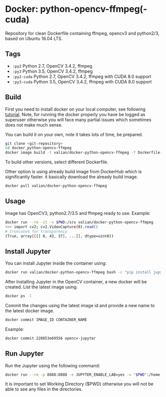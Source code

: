 # Docker: python-opencv-ffmpeg(-cuda)

Repository for clean Dockerfile containing ffmpeg, opencv3 and python2/3, based on Ubuntu 16.04 LTS.

## Tags

* `:py2` Python 2.7, OpenCV 3.4.2, ffmpeg  
* `:py3` Python 3.5, OpenCV 3.4.2, ffmpeg  
* `:py2-cuda` Python 2.7, OpenCV 3.4.2, ffmpeg with CUDA 8.0 support  
* `:py3-cuda` Python 3.5, OpenCV 3.4.2, ffmpeg with CUDA 8.0 support  


## Build

First you need to install docker on your local computer, see following [tutorial](https://docs.docker.com/install/linux/docker-ce/ubuntu/#set-up-the-repository). Note, for running the docker properly you have be logged as superuser otherwise you will face many partial issues which sometimes does not make much sense.

You can build it on your own, note it takes lots of time, be prepared.
``` bash
git clone <git-repository>
cd docker_python-opencv-ffmpeg
docker image build -t valian/docker-python-opencv-ffmpeg -f Dockerfile-py2 .
```
To build other versions, select different Dockerfile.

Other option is using already build image from DockerHub which is significantly faster. it basically download the already build image.
``` bash
docker pull valian/docker-python-opencv-ffmpeg
```

## Usage

Image has OpenCV3, python2.7/3.5 and ffmpeg ready to use. Example:

``` bash
docker run --rm -it -v $PWD:/srv valian/docker-python-opencv-ffmpeg
>>> import cv2; cv2.VideoCapture(0).read()
# truncated for transparency
(True, array([[[ 0, 43, 37], ...]], dtype=uint8))


```
## Install Jupyter

You can install Jupyter inside the container using:

```bash
docker run valian/docker-python-opencv-ffmpeg bash -c "pip install jupyter"
```

After Installing Jupyter in the OpenCV container, a new docker will be created. List the latest image using:

```bash
docker ps -l
```

Commit the changes using the latest image id and provide a new name to the latest docker image.

```bash
docker commit IMAGE_ID CONTAINER_NAME
```

Example:

```bash
docker commit 228853e69556 opencv-jupyter
```

## Run Jupyter 

Run the Jupyter using the following command:

```bash
docker run --rm -p 8888:8888 -e JUPYTER_ENABLE_LAB=yes -v "$PWD":/home opencv-jupyter:latest jupyter notebook --ip 0.0.0.0 --allow-root
```

It is important to set Working Directory ($PWD) otherwise you will not be able to see any files in the directories.
